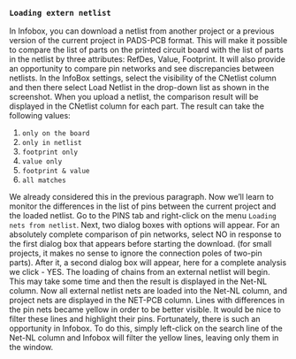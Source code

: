 ### `Loading extern netlist`

In Infobox, you can download a netlist from another project or a previous version of the current project in PADS-PCB format. This will make it possible to compare the list of parts on the printed circuit board with the list of parts in the netlist by three attributes: RefDes, Value, Footprint. It will also provide an opportunity to compare pin networks and see discrepancies between netlists. In the InfoBox settings, select the visibility of the CNetlist column and then there select Load Netlist in the drop-down list as shown in the screenshot. When you upload a netlist, the comparison result will be displayed in the CNetlist column for each part. The result can take the following values:

1) `only on the board`
2) `only in netlist`
3) `footprint only`
4) `value only`
5) `footprint & value`
6) `all matches`

We already considered this in the previous paragraph. Now we’ll learn to monitor the differences in the list of pins between the current project and the loaded netlist. Go to the PINS tab and right-click on the menu `Loading nets from netlist`. Next, two dialog boxes with options will appear. For an absolutely complete comparison of pin networks, select NO in response to the first dialog box that appears before starting the download. (for small projects, it makes no sense to ignore the connection poles of two-pin parts). After it, a second dialog box will appear, here for a complete analysis we click - YES. The loading of chains from an external netlist will begin. This may take some time and then the result is displayed in the Net-NL column. Now all external netlist nets are loaded into the Net-NL column, and project nets are displayed in the NET-PCB column. Lines with differences in the pin nets became yellow in order to be better visible. It would be nice to filter these lines and highlight their pins. Fortunately, there is such an opportunity in Infobox. To do this, simply left-click on the search line of the Net-NL column and Infobox will filter the yellow lines, leaving only them in the window.
